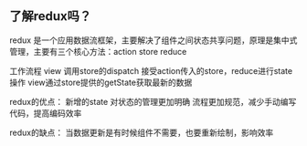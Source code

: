 ## 了解redux吗？
redux 是一个应用数据流框架，主要解决了组件之间状态共享问题，原理是集中式管理，主要有三个核心方法：action store reduce

工作流程
view 调用store的dispatch 接受action传入的store，reduce进行state操作
view通过store提供的getState获取最新的数据

redux的优点：
新增的state 对状态的管理更加明确
流程更加规范，减少手动编写代码，提高编码效率

redux的缺点：
当数据更新是有时候组件不需要，也要重新绘制，影响效率


